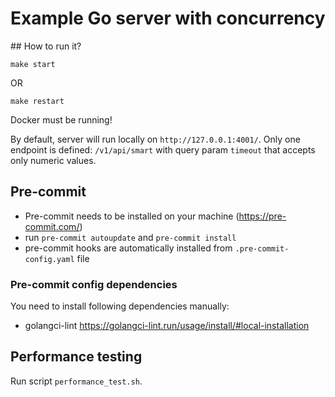 # Example Go server with concurrency

## How to run it?

`make start`

OR

`make restart`

Docker must be running!

By default, server will run locally on `http://127.0.0.1:4001/`. Only one endpoint is defined: `/v1/api/smart` with query param `timeout` that accepts only numeric values.

## Pre-commit

- Pre-commit needs to be installed on your machine (https://pre-commit.com/)
- run `pre-commit autoupdate` and `pre-commit install`
- pre-commit hooks are automatically installed from `.pre-commit-config.yaml` file

### Pre-commit config dependencies

You need to install following dependencies manually:

- golangci-lint https://golangci-lint.run/usage/install/#local-installation

## Performance testing

Run script `performance_test.sh`.
